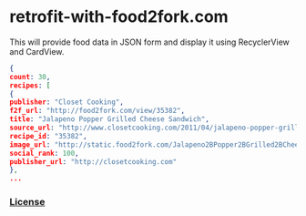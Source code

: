# retrofit-with-food2fork.com
This will provide food data in JSON form and display it using RecyclerView and CardView.

```json
{
count: 30,
recipes: [
{
publisher: "Closet Cooking",
f2f_url: "http://food2fork.com/view/35382",
title: "Jalapeno Popper Grilled Cheese Sandwich",
source_url: "http://www.closetcooking.com/2011/04/jalapeno-popper-grilled-cheese-sandwich.html",
recipe_id: "35382",
image_url: "http://static.food2fork.com/Jalapeno2BPopper2BGrilled2BCheese2BSandwich2B12B500fd186186.jpg",
social_rank: 100,
publisher_url: "http://closetcooking.com"
},
...
```















### [License](./LICENSE)
